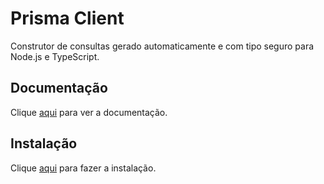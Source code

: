 # Prisma Client

Construtor de consultas gerado automaticamente e com tipo seguro para Node.js e TypeScript.

## Documentação

Clique [aqui](https://www.prisma.io/docs/orm/prisma-client) para ver a documentação.

## Instalação

Clique [aqui](https://www.npmjs.com/package/@prisma/client) para fazer a instalação.